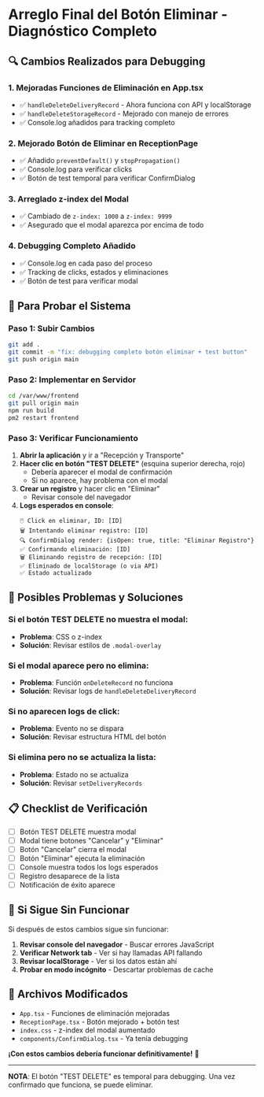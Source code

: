 # Arreglo Final del Botón Eliminar - Diagnóstico Completo

## 🔍 Cambios Realizados para Debugging

### 1. **Mejoradas Funciones de Eliminación en App.tsx**
- ✅ `handleDeleteDeliveryRecord` - Ahora funciona con API y localStorage
- ✅ `handleDeleteStorageRecord` - Mejorado con manejo de errores
- ✅ Console.log añadidos para tracking completo

### 2. **Mejorado Botón de Eliminar en ReceptionPage**
- ✅ Añadido `preventDefault()` y `stopPropagation()`
- ✅ Console.log para verificar clicks
- ✅ Botón de test temporal para verificar ConfirmDialog

### 3. **Arreglado z-index del Modal**
- ✅ Cambiado de `z-index: 1000` a `z-index: 9999`
- ✅ Asegurado que el modal aparezca por encima de todo

### 4. **Debugging Completo Añadido**
- ✅ Console.log en cada paso del proceso
- ✅ Tracking de clicks, estados y eliminaciones
- ✅ Botón de test para verificar modal

## 🧪 Para Probar el Sistema

### Paso 1: Subir Cambios
```bash
git add .
git commit -m "fix: debugging completo botón eliminar + test button"
git push origin main
```

### Paso 2: Implementar en Servidor
```bash
cd /var/www/frontend
git pull origin main
npm run build
pm2 restart frontend
```

### Paso 3: Verificar Funcionamiento

1. **Abrir la aplicación** y ir a "Recepción y Transporte"
2. **Hacer clic en botón "TEST DELETE"** (esquina superior derecha, rojo)
   - Debería aparecer el modal de confirmación
   - Si no aparece, hay problema con el modal
3. **Crear un registro** y hacer clic en "Eliminar"
   - Revisar console del navegador
4. **Logs esperados en console**:
   ```
   🖱️ Click en eliminar, ID: [ID]
   🗑️ Intentando eliminar registro: [ID]
   🔍 ConfirmDialog render: {isOpen: true, title: "Eliminar Registro"}
   ✅ Confirmando eliminación: [ID]
   🗑️ Eliminando registro de recepción: [ID]
   ✅ Eliminado de localStorage (o via API)
   ✅ Estado actualizado
   ```

## 🔧 Posibles Problemas y Soluciones

### Si el botón TEST DELETE no muestra el modal:
- **Problema**: CSS o z-index
- **Solución**: Revisar estilos de `.modal-overlay`

### Si el modal aparece pero no elimina:
- **Problema**: Función `onDeleteRecord` no funciona
- **Solución**: Revisar logs de `handleDeleteDeliveryRecord`

### Si no aparecen logs de click:
- **Problema**: Evento no se dispara
- **Solución**: Revisar estructura HTML del botón

### Si elimina pero no se actualiza la lista:
- **Problema**: Estado no se actualiza
- **Solución**: Revisar `setDeliveryRecords`

## 📋 Checklist de Verificación

- [ ] Botón TEST DELETE muestra modal
- [ ] Modal tiene botones "Cancelar" y "Eliminar"
- [ ] Botón "Cancelar" cierra el modal
- [ ] Botón "Eliminar" ejecuta la eliminación
- [ ] Console muestra todos los logs esperados
- [ ] Registro desaparece de la lista
- [ ] Notificación de éxito aparece

## 🚨 Si Sigue Sin Funcionar

Si después de estos cambios sigue sin funcionar:

1. **Revisar console del navegador** - Buscar errores JavaScript
2. **Verificar Network tab** - Ver si hay llamadas API fallando
3. **Revisar localStorage** - Ver si los datos están ahí
4. **Probar en modo incógnito** - Descartar problemas de cache

## 🎯 Archivos Modificados

- `App.tsx` - Funciones de eliminación mejoradas
- `ReceptionPage.tsx` - Botón mejorado + botón test
- `index.css` - z-index del modal aumentado
- `components/ConfirmDialog.tsx` - Ya tenía debugging

**¡Con estos cambios debería funcionar definitivamente!** 🚀

---

**NOTA**: El botón "TEST DELETE" es temporal para debugging. Una vez confirmado que funciona, se puede eliminar.